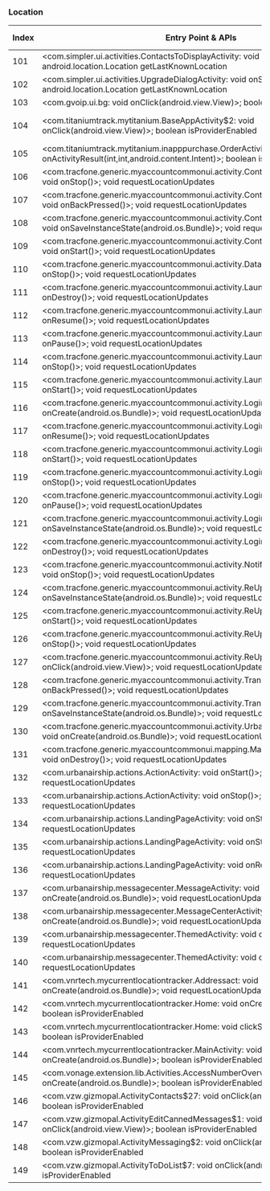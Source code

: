 ### Location
| Index | Entry Point & APIs | Screen shot | Resource id | Label |
| ------------- | ------------- | ------------- |-------------|-------------|
| 101 | <com.simpler.ui.activities.ContactsToDisplayActivity: void onStop()>; android.location.Location getLastKnownLocation | ![](D:\COSMOS\output\py\Play_win8\Communication\com.simpler.contacts\com.simpler.ui.activities.ContactsToDisplayActivity.png) |  | |
| 102 | <com.simpler.ui.activities.UpgradeDialogActivity: void onStop()>; android.location.Location getLastKnownLocation | ![](D:\COSMOS\output\py\Play_win8\Communication\com.simpler.contacts\com.simpler.ui.activities.UpgradeDialogActivity.png) |  | |
| 103 | <com.gvoip.ui.bg: void onClick(android.view.View)>; boolean isProviderEnabled | ![](D:\COSMOS\output\py\Play_win8\Communication\com.snrblabs.grooveip\com.gvoip.ui.GrooVeIPLoginActivity.png) |  | |
| 104 | <com.titaniumtrack.mytitanium.BaseAppActivity$2: void onClick(android.view.View)>; boolean isProviderEnabled | ![](D:\COSMOS\output\py\Play_win8\Communication\com.titaniumtrack.mytitanium\com.titaniumtrack.mytitanium.BaseAppActivity.png) | {'2131689647': <sensitive_component.SensitiveComponent.SensitiveView object at 0x0000012523EF55C0>} | |
| 105 | <com.titaniumtrack.mytitanium.inapppurchase.OrderActivity: void onActivityResult(int,int,android.content.Intent)>; boolean isProviderEnabled | ![](D:\COSMOS\output\py\Play_win8\Communication\com.titaniumtrack.mytitanium\com.titaniumtrack.mytitanium.inapppurchase.OrderActivity.png) |  | |
| 106 | <com.tracfone.generic.myaccountcommonui.activity.ContactInfoProfileActivity: void onStop()>; void requestLocationUpdates | ![](D:\COSMOS\output\py\Play_win8\Communication\com.tracfone.total.myaccount\com.tracfone.generic.myaccountcommonui.activity.ContactInfoProfileActivity.png) |  | |
| 107 | <com.tracfone.generic.myaccountcommonui.activity.ContactInfoProfileActivity: void onBackPressed()>; void requestLocationUpdates | ![](D:\COSMOS\output\py\Play_win8\Communication\com.tracfone.total.myaccount\com.tracfone.generic.myaccountcommonui.activity.ContactInfoProfileActivity.png) |  | |
| 108 | <com.tracfone.generic.myaccountcommonui.activity.ContactInfoProfileActivity: void onSaveInstanceState(android.os.Bundle)>; void requestLocationUpdates | ![](D:\COSMOS\output\py\Play_win8\Communication\com.tracfone.total.myaccount\com.tracfone.generic.myaccountcommonui.activity.ContactInfoProfileActivity.png) |  | |
| 109 | <com.tracfone.generic.myaccountcommonui.activity.ContactInfoProfileActivity: void onStart()>; void requestLocationUpdates | ![](D:\COSMOS\output\py\Play_win8\Communication\com.tracfone.total.myaccount\com.tracfone.generic.myaccountcommonui.activity.ContactInfoProfileActivity.png) |  | |
| 110 | <com.tracfone.generic.myaccountcommonui.activity.DataManagerActivity: void onStop()>; void requestLocationUpdates | ![](D:\COSMOS\output\py\Play_win8\Communication\com.tracfone.total.myaccount\com.tracfone.generic.myaccountcommonui.activity.DataManagerActivity.png) |  | |
| 111 | <com.tracfone.generic.myaccountcommonui.activity.LaunchActivity: void onDestroy()>; void requestLocationUpdates | ![](D:\COSMOS\output\py\Play_win8\Communication\com.tracfone.total.myaccount\com.tracfone.generic.myaccountcommonui.activity.LaunchActivity.png) |  | |
| 112 | <com.tracfone.generic.myaccountcommonui.activity.LaunchActivity: void onResume()>; void requestLocationUpdates | ![](D:\COSMOS\output\py\Play_win8\Communication\com.tracfone.total.myaccount\com.tracfone.generic.myaccountcommonui.activity.LaunchActivity.png) |  | |
| 113 | <com.tracfone.generic.myaccountcommonui.activity.LaunchActivity: void onPause()>; void requestLocationUpdates | ![](D:\COSMOS\output\py\Play_win8\Communication\com.tracfone.total.myaccount\com.tracfone.generic.myaccountcommonui.activity.LaunchActivity.png) |  | |
| 114 | <com.tracfone.generic.myaccountcommonui.activity.LaunchActivity: void onStop()>; void requestLocationUpdates | ![](D:\COSMOS\output\py\Play_win8\Communication\com.tracfone.total.myaccount\com.tracfone.generic.myaccountcommonui.activity.LaunchActivity.png) |  | |
| 115 | <com.tracfone.generic.myaccountcommonui.activity.LaunchActivity: void onStart()>; void requestLocationUpdates | ![](D:\COSMOS\output\py\Play_win8\Communication\com.tracfone.total.myaccount\com.tracfone.generic.myaccountcommonui.activity.LaunchActivity.png) |  | |
| 116 | <com.tracfone.generic.myaccountcommonui.activity.LoginPopupActivity: void onCreate(android.os.Bundle)>; void requestLocationUpdates | ![](D:\COSMOS\output\py\Play_win8\Communication\com.tracfone.total.myaccount\com.tracfone.generic.myaccountcommonui.activity.LoginPopupActivity.png) |  | |
| 117 | <com.tracfone.generic.myaccountcommonui.activity.LoginPopupActivity: void onResume()>; void requestLocationUpdates | ![](D:\COSMOS\output\py\Play_win8\Communication\com.tracfone.total.myaccount\com.tracfone.generic.myaccountcommonui.activity.LoginPopupActivity.png) |  | |
| 118 | <com.tracfone.generic.myaccountcommonui.activity.LoginPopupActivity: void onStart()>; void requestLocationUpdates | ![](D:\COSMOS\output\py\Play_win8\Communication\com.tracfone.total.myaccount\com.tracfone.generic.myaccountcommonui.activity.LoginPopupActivity.png) |  | |
| 119 | <com.tracfone.generic.myaccountcommonui.activity.LoginPopupActivity: void onStop()>; void requestLocationUpdates | ![](D:\COSMOS\output\py\Play_win8\Communication\com.tracfone.total.myaccount\com.tracfone.generic.myaccountcommonui.activity.LoginPopupActivity.png) |  | |
| 120 | <com.tracfone.generic.myaccountcommonui.activity.LoginPopupActivity: void onPause()>; void requestLocationUpdates | ![](D:\COSMOS\output\py\Play_win8\Communication\com.tracfone.total.myaccount\com.tracfone.generic.myaccountcommonui.activity.LoginPopupActivity.png) |  | |
| 121 | <com.tracfone.generic.myaccountcommonui.activity.LoginPopupActivity: void onSaveInstanceState(android.os.Bundle)>; void requestLocationUpdates | ![](D:\COSMOS\output\py\Play_win8\Communication\com.tracfone.total.myaccount\com.tracfone.generic.myaccountcommonui.activity.LoginPopupActivity.png) |  | |
| 122 | <com.tracfone.generic.myaccountcommonui.activity.LoginPopupActivity: void onDestroy()>; void requestLocationUpdates | ![](D:\COSMOS\output\py\Play_win8\Communication\com.tracfone.total.myaccount\com.tracfone.generic.myaccountcommonui.activity.LoginPopupActivity.png) |  | |
| 123 | <com.tracfone.generic.myaccountcommonui.activity.NotificationPreferenceActivity: void onStop()>; void requestLocationUpdates | ![](D:\COSMOS\output\py\Play_win8\Communication\com.tracfone.total.myaccount\com.tracfone.generic.myaccountcommonui.activity.NotificationPreferenceActivity.png) |  | |
| 124 | <com.tracfone.generic.myaccountcommonui.activity.ReUpWithCCActivity: void onSaveInstanceState(android.os.Bundle)>; void requestLocationUpdates | ![](D:\COSMOS\output\py\Play_win8\Communication\com.tracfone.total.myaccount\com.tracfone.generic.myaccountcommonui.activity.ReUpWithCCActivity.png) |  | |
| 125 | <com.tracfone.generic.myaccountcommonui.activity.ReUpWithCCActivity: void onStart()>; void requestLocationUpdates | ![](D:\COSMOS\output\py\Play_win8\Communication\com.tracfone.total.myaccount\com.tracfone.generic.myaccountcommonui.activity.ReUpWithCCActivity.png) |  | |
| 126 | <com.tracfone.generic.myaccountcommonui.activity.ReUpWithCCActivity: void onStop()>; void requestLocationUpdates | ![](D:\COSMOS\output\py\Play_win8\Communication\com.tracfone.total.myaccount\com.tracfone.generic.myaccountcommonui.activity.ReUpWithCCActivity.png) |  | |
| 127 | <com.tracfone.generic.myaccountcommonui.activity.ReUpWithCCActivity$5: void onClick(android.view.View)>; void requestLocationUpdates | ![](D:\COSMOS\output\py\Play_win8\Communication\com.tracfone.total.myaccount\com.tracfone.generic.myaccountcommonui.activity.ReUpWithCCActivity.png) |  | |
| 128 | <com.tracfone.generic.myaccountcommonui.activity.TransactionActivity: void onBackPressed()>; void requestLocationUpdates | ![](D:\COSMOS\output\py\Play_win8\Communication\com.tracfone.total.myaccount\com.tracfone.generic.myaccountcommonui.activity.TransactionActivity.png) |  | |
| 129 | <com.tracfone.generic.myaccountcommonui.activity.TransactionActivity: void onSaveInstanceState(android.os.Bundle)>; void requestLocationUpdates | ![](D:\COSMOS\output\py\Play_win8\Communication\com.tracfone.total.myaccount\com.tracfone.generic.myaccountcommonui.activity.TransactionActivity.png) |  | |
| 130 | <com.tracfone.generic.myaccountcommonui.activity.UrbanAirshipMessageActivity: void onCreate(android.os.Bundle)>; void requestLocationUpdates | ![](D:\COSMOS\output\py\Play_win8\Communication\com.tracfone.total.myaccount\com.tracfone.generic.myaccountcommonui.activity.UrbanAirshipMessageActivity.png) |  | |
| 131 | <com.tracfone.generic.myaccountcommonui.mapping.MappingStoreMapActivity: void onDestroy()>; void requestLocationUpdates | ![](D:\COSMOS\output\py\Play_win8\Communication\com.tracfone.total.myaccount\com.tracfone.generic.myaccountcommonui.mapping.MappingStoreMapActivity.png) |  | |
| 132 | <com.urbanairship.actions.ActionActivity: void onStart()>; void requestLocationUpdates | ![](D:\COSMOS\output\py\Play_win8\Communication\com.tracfone.total.myaccount\com.urbanairship.actions.ActionActivity.png) |  | |
| 133 | <com.urbanairship.actions.ActionActivity: void onStop()>; void requestLocationUpdates | ![](D:\COSMOS\output\py\Play_win8\Communication\com.tracfone.total.myaccount\com.urbanairship.actions.ActionActivity.png) |  | |
| 134 | <com.urbanairship.actions.LandingPageActivity: void onStart()>; void requestLocationUpdates | ![](D:\COSMOS\output\py\Play_win8\Communication\com.tracfone.total.myaccount\com.urbanairship.actions.LandingPageActivity.png) |  | |
| 135 | <com.urbanairship.actions.LandingPageActivity: void onStop()>; void requestLocationUpdates | ![](D:\COSMOS\output\py\Play_win8\Communication\com.tracfone.total.myaccount\com.urbanairship.actions.LandingPageActivity.png) |  | |
| 136 | <com.urbanairship.actions.LandingPageActivity: void onResume()>; void requestLocationUpdates | ![](D:\COSMOS\output\py\Play_win8\Communication\com.tracfone.total.myaccount\com.urbanairship.actions.LandingPageActivity.png) |  | |
| 137 | <com.urbanairship.messagecenter.MessageActivity: void onCreate(android.os.Bundle)>; void requestLocationUpdates | ![](D:\COSMOS\output\py\Play_win8\Communication\com.tracfone.total.myaccount\com.urbanairship.messagecenter.MessageActivity.png) |  | |
| 138 | <com.urbanairship.messagecenter.MessageCenterActivity: void onCreate(android.os.Bundle)>; void requestLocationUpdates | ![](D:\COSMOS\output\py\Play_win8\Communication\com.tracfone.total.myaccount\com.urbanairship.messagecenter.MessageCenterActivity.png) |  | |
| 139 | <com.urbanairship.messagecenter.ThemedActivity: void onDestroy()>; void requestLocationUpdates | ![](D:\COSMOS\output\py\Play_win8\Communication\com.tracfone.total.myaccount\com.urbanairship.messagecenter.ThemedActivity.png) |  | |
| 140 | <com.urbanairship.messagecenter.ThemedActivity: void onPostResume()>; void requestLocationUpdates | ![](D:\COSMOS\output\py\Play_win8\Communication\com.tracfone.total.myaccount\com.urbanairship.messagecenter.ThemedActivity.png) |  | |
| 141 | <com.vnrtech.mycurrentlocationtracker.Addressact: void onCreate(android.os.Bundle)>; void requestLocationUpdates | ![](D:\COSMOS\output\py\Play_win8\Communication\com.vnrtech.mycurrentlocationtracker\com.vnrtech.mycurrentlocationtracker.Addressact.png) |  | |
| 142 | <com.vnrtech.mycurrentlocationtracker.Home: void onCreate(android.os.Bundle)>; boolean isProviderEnabled | ![](D:\COSMOS\output\py\Play_win8\Communication\com.vnrtech.mycurrentlocationtracker\com.vnrtech.mycurrentlocationtracker.Home.png) |  | |
| 143 | <com.vnrtech.mycurrentlocationtracker.Home: void clickSms(android.view.View)>; boolean isProviderEnabled | ![](D:\COSMOS\output\py\Play_win8\Communication\com.vnrtech.mycurrentlocationtracker\com.vnrtech.mycurrentlocationtracker.Home.png) |  | |
| 144 | <com.vnrtech.mycurrentlocationtracker.MainActivity: void onCreate(android.os.Bundle)>; boolean isProviderEnabled | ![](D:\COSMOS\output\py\Play_win8\Communication\com.vnrtech.mycurrentlocationtracker\com.vnrtech.mycurrentlocationtracker.MainActivity.png) |  | |
| 145 | <com.vonage.extension.lib.Activities.AccessNumberOverview: void onCreate(android.os.Bundle)>; boolean isProviderEnabled | ![](D:\COSMOS\output\py\Play_win8\Communication\com.vonage.MobileExtension\com.vonage.extension.lib.Activities.AccessNumberOverview.png) |  | |
| 146 | <com.vzw.gizmopal.ActivityContacts$27: void onClick(android.view.View)>; boolean isProviderEnabled | ![](D:\COSMOS\output\py\Play_win8\Communication\com.vzw.gizmopal\com.vzw.gizmopal.ActivityContacts.png) |  | |
| 147 | <com.vzw.gizmopal.ActivityEditCannedMessages$1: void onClick(android.view.View)>; boolean isProviderEnabled | ![](D:\COSMOS\output\py\Play_win8\Communication\com.vzw.gizmopal\com.vzw.gizmopal.ActivityEditCannedMessages.png) |  | |
| 148 | <com.vzw.gizmopal.ActivityMessaging$2: void onClick(android.view.View)>; boolean isProviderEnabled | ![](D:\COSMOS\output\py\Play_win8\Communication\com.vzw.gizmopal\com.vzw.gizmopal.ActivityMessaging.png) |  | |
| 149 | <com.vzw.gizmopal.ActivityToDoList$7: void onClick(android.view.View)>; boolean isProviderEnabled | ![](D:\COSMOS\output\py\Play_win8\Communication\com.vzw.gizmopal\com.vzw.gizmopal.ActivityToDoList.png) |  | |
